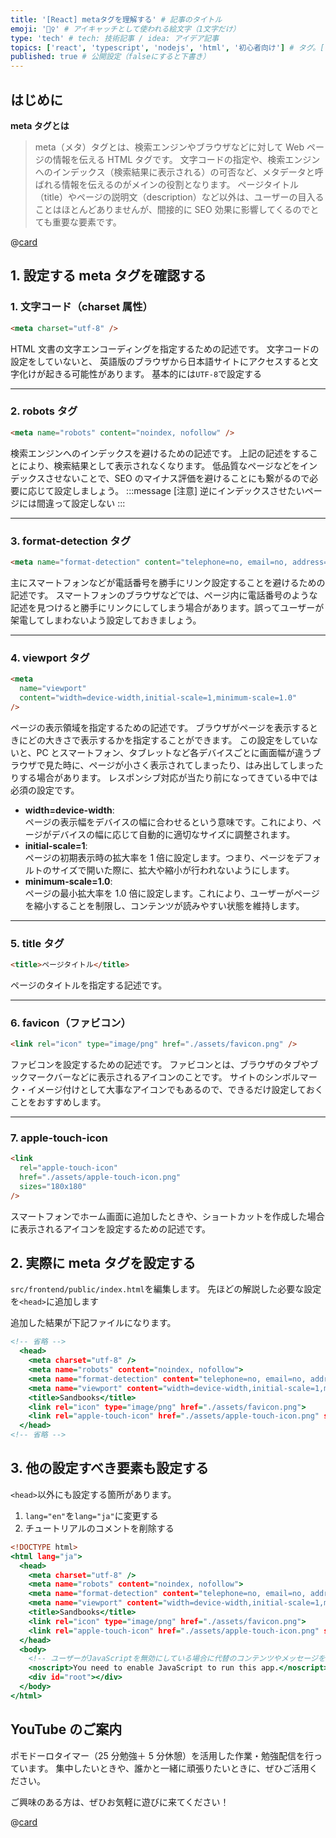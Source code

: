 ```yaml
---
title: '[React] metaタグを理解する' # 記事のタイトル
emoji: '🧜‍♀️' # アイキャッチとして使われる絵文字（1文字だけ）
type: 'tech' # tech: 技術記事 / idea: アイデア記事
topics: ['react', 'typescript', 'nodejs', 'html', '初心者向け'] # タグ。["markdown", "rust", "aws"]のように指定する
published: true # 公開設定（falseにすると下書き）
---
```


## はじめに

**meta タグとは**

> meta（メタ）タグとは、検索エンジンやブラウザなどに対して Web ページの情報を伝える HTML タグです。
> 文字コードの指定や、検索エンジンへのインデックス（検索結果に表示される）の可否など、メタデータと呼ばれる情報を伝えるのがメインの役割となります。
> ページタイトル（title）やページの説明文（description）など以外は、ユーザーの目入ることはほとんどありませんが、間接的に SEO 効果に影響してくるのでとても重要な要素です。

@[card](https://and-ha.com/coding/meta/)

## 1. 設定する meta タグを確認する

### 1. 文字コード（charset 属性）

```html
<meta charset="utf-8" />
```

HTML 文書の文字エンコーディングを指定するための記述です。
文字コードの設定をしていないと、
英語版のブラウザから日本語サイトにアクセスすると文字化けが起きる可能性があります。
基本的には`UTF-8`で設定する

---

### 2. robots タグ

```html
<meta name="robots" content="noindex, nofollow" />
```

検索エンジンへのインデックスを避けるための記述です。
上記の記述をすることにより、検索結果として表示されなくなります。
低品質なページなどをインデックスさせないことで、SEO のマイナス評価を避けることにも繋がるので必要に応じて設定しましょう。
:::message
[注意] 逆にインデックスさせたいページには間違って設定しない
:::

---

### 3. format-detection タグ

```html
<meta name="format-detection" content="telephone=no, email=no, address=no" />
```

主にスマートフォンなどが電話番号を勝手にリンク設定することを避けるための記述です。
スマートフォンのブラウザなどでは、ページ内に電話番号のような記述を見つけると勝手にリンクにしてしまう場合があります。誤ってユーザーが架電してしまわないよう設定しておきましょう。

---

### 4. viewport タグ

```html
<meta
  name="viewport"
  content="width=device-width,initial-scale=1,minimum-scale=1.0"
/>
```

ページの表示領域を指定するための記述です。
ブラウザがページを表示するときにどの大きさで表示するかを指定することができます。
この設定をしていないと、PC とスマートフォン、タブレットなど各デバイスごとに画面幅が違うブラウザで見た時に、ページが小さく表示されてしまったり、はみ出してしまったりする場合があります。
レスポンシブ対応が当たり前になってきている中では必須の設定です。

- **width=device-width**: <br>ページの表示幅をデバイスの幅に合わせるという意味です。これにより、ページがデバイスの幅に応じて自動的に適切なサイズに調整されます。
- **initial-scale=1**: <br>ページの初期表示時の拡大率を 1 倍に設定します。つまり、ページをデフォルトのサイズで開いた際に、拡大や縮小が行われないようにします。
- **minimum-scale=1.0**: <br>ページの最小拡大率を 1.0 倍に設定します。これにより、ユーザーがページを縮小することを制限し、コンテンツが読みやすい状態を維持します。

---

### 5. title タグ

```html
<title>ページタイトル</title>
```

ページのタイトルを指定する記述です。

---

### 6. favicon（ファビコン）

```html
<link rel="icon" type="image/png" href="./assets/favicon.png" />
```

ファビコンを設定するための記述です。
ファビコンとは、ブラウザのタブやブックマークバーなどに表示されるアイコンのことです。
サイトのシンボルマーク・イメージ付けとして大事なアイコンでもあるので、できるだけ設定しておくことをおすすめします。

---

### 7. apple-touch-icon

```html
<link
  rel="apple-touch-icon"
  href="./assets/apple-touch-icon.png"
  sizes="180x180"
/>
```

スマートフォンでホーム画面に追加したときや、ショートカットを作成した場合に表示されるアイコンを設定するための記述です。

## 2. 実際に meta タグを設定する

`src/frontend/public/index.html`を編集します。
先ほどの解説した必要な設定を`<head>`に追加します

追加した結果が下記ファイルになります。

```html:index.html
<!-- 省略 -->
  <head>
    <meta charset="utf-8" />
    <meta name="robots" content="noindex, nofollow">
    <meta name="format-detection" content="telephone=no, email=no, address=no">
    <meta name="viewport" content="width=device-width,initial-scale=1,minimum-scale=1.0">
    <title>Sandbooks</title>
    <link rel="icon" type="image/png" href="./assets/favicon.png">
    <link rel="apple-touch-icon" href="./assets/apple-touch-icon.png" sizes="180x180">
  </head>
<!-- 省略 -->
```

## 3. 他の設定すべき要素も設定する

`<head>`以外にも設定する箇所があります。

1. `lang="en"`を`lang="ja"`に変更する
2. チュートリアルのコメントを削除する

```html:index.html
<!DOCTYPE html>
<html lang="ja">
  <head>
    <meta charset="utf-8" />
    <meta name="robots" content="noindex, nofollow">
    <meta name="format-detection" content="telephone=no, email=no, address=no">
    <meta name="viewport" content="width=device-width,initial-scale=1,minimum-scale=1.0">
    <title>Sandbooks</title>
    <link rel="icon" type="image/png" href="./assets/favicon.png">
    <link rel="apple-touch-icon" href="./assets/apple-touch-icon.png" sizes="180x180">
  </head>
  <body>
    <!-- ユーザーがJavaScriptを無効にしている場合に代替のコンテンツやメッセージを表示するために使用されるHTMLタグです。 -->
    <noscript>You need to enable JavaScript to run this app.</noscript>
    <div id="root"></div>
  </body>
</html>
```

## YouTube のご案内

ポモドーロタイマー（25 分勉強＋ 5 分休憩）を活用した作業・勉強配信を行っています。
集中したいときや、誰かと一緒に頑張りたいときに、ぜひご活用ください。

ご興味のある方は、ぜひお気軽に遊びに来てください！

@[card](https://www.youtube.com/@aew2sbee)
